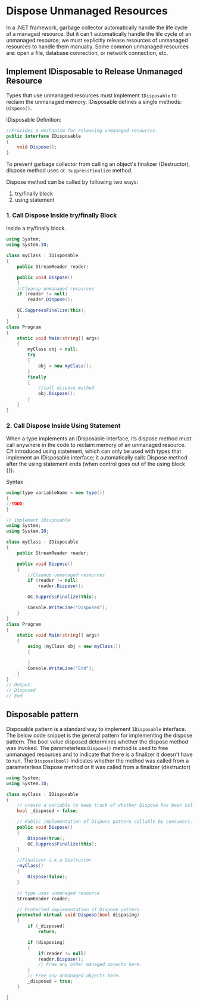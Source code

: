 # Dispose Unmanaged Resources

In a .NET framework, garbage collector automatically handle the life cycle of a managed resource. But it can't automatically handle the life cycle of an unmanaged resource; we must explicitly release resources of unmanaged resources to handle them manually. Some common unmanaged resources are: open a file, database connection, or network connection, etc.

## Implement IDisposable to Release Unmanaged Resource

Types that use unmanaged resources must implement `IDisposable` to reclaim the unmanaged memory. IDisposable defines a single methods: `Dispose()`.

IDisposable Definition:

```csharp
//Provides a mechanism for releasing unmanaged resources.
public interface IDisposable
{
    void Dispose();
}
```

To prevent garbage collector from calling an object's finalizer (Destructor), dispose method uses `GC.SuppressFinalize` method.

Dispose method can be called by following two ways:

1. try/finally block
2. using statement

### 1. Call Dispose Inside try/finally Block

 inside a try/finally block.

```csharp
using System;
using System.IO;

class myClass : IDisposable
{
    public StreamReader reader;

    public void Dispose()
    {
    //Cleanup unmanaged resources
    if (reader != null)
        reader.Dispose();

    GC.SuppressFinalize(this);
    }
}
class Program
{
    static void Main(string[] args)
    {
        myClass obj = null;
        try
        {
            obj = new myClass();
        }
        finally
        {
            //call dispose method
            obj.Dispose();
        }
    }
}
```

### 2. Call Dispose Inside Using Statement

When a type implements an IDisposable interface, its dispose method must call anywhere in the code to reclaim memory of an unmanaged resource. C# introduced using statement, which can only be used with types that implement an IDisposable interface; it automatically calls Dispose method after the using statement ends (when control goes out of the using block {}).

Syntax

```csharp
using(type variableName = new type())
{
//TODO:
}
```

```csharp
// Implement IDisposable
using System;
using System.IO;

class myClass : IDisposable
{
    public StreamReader reader;

    public void Dispose()
    {
        //Cleanup unmanaged resources
        if (reader != null)
            reader.Dispose();

        GC.SuppressFinalize(this);

        Console.WriteLine("Disposed");
    }
}
class Program
{
    static void Main(string[] args)
    {
        using (myClass obj = new myClass())
        {

        }
        Console.WriteLine("End");
    }
}
// Output:
// Disposed
// End
```

## Disposable pattern

Disposable pattern is a standard way to implement `IDisposable` interface. The below code snippet is the general pattern for implementing the dispose pattern. The bool value disposed determines whether the dispose method was invoked. The parameterless `Dispose()` method is used to free unmanaged resources and to indicate that there is a finalizer it doesn't have to run. The `Dispose(bool)` indicates whether the method was called from a parameterless Dispose method or it was called from a finalizer (destructor)

```csharp
using System;
using System.IO;

class myClass : IDisposable
{
    // create a variable to keep track of whether Dispose has been called
    bool _disposed = false;

    // Public implementation of Dispose pattern callable by consumers.
    public void Dispose()
    {
        Dispose(true);
        GC.SuppressFinalize(this);
    }
```

```csharp
    //Finalizer a.k.a Destructor
    ~myClass()
    {
        Dispose(false);
    }
```

```csharp
    // type uses unmanaged resource
    StreamReader reader;

    // Protected implementation of Dispose pattern.
    protected virtual void Dispose(bool disposing)
    {
        if (_disposed)
            return;

        if (disposing)
        {
            if(reader != null)
            reader.Dispose();
            // Free any other managed objects here.
        }
        // Free any unmanaged objects here.
        _disposed = true;
    }

}
```